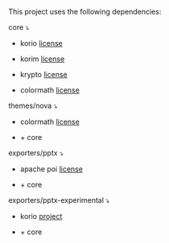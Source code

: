 This project uses the following dependencies:

core ⤵

- korio [license](https://github.com/korlibs/korlibs4/blob/main/korio/LICENSE)
  
- korim [license](https://github.com/korlibs/korlibs4/blob/main/korim/LICENSE)
  
- krypto [license](https://github.com/korlibs/korlibs4/blob/main/krypto/LICENSE)

- colormath [license](https://github.com/ajalt/colormath/blob/master/LICENSE)
  
themes/nova ⤵

- colormath [license](https://github.com/ajalt/colormath/blob/master/LICENSE)
  
- \+ core
  
exporters/pptx ⤵
- apache poi [license](https://www.apache.org/licenses/)
  
- \+ core
    
exporters/pptx-experimental ⤵

- korio [project](https://github.com/korlibs/korlibs4/blob/main/korio/LICENSE)
  
- \+ core
